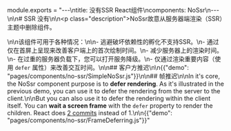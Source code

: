 module.exports = "---\ntitle: 没有SSR React组件\ncomponents: NoSsr\n---\n\n# SSR 没有\n\n<p class=\"description\">NoSsr故意从服务器端渲染（SSR）主题中删除组件。</p>\n\n该组件可用于各种情况：\n\n- 逃避破坏依赖性的孵化不支持SSR。\n- 通过仅在首屏上呈现来改善客户端上的首次绘制时间。\n- 减少服务器上的渲染时间。\n- 在过重的服务器负载下，您可以打开服务降级。\n- 仅通过渲染重要内容（使用 `defer` 属性）来改善交互时间。\n\n## 客户方推迟\n\n{{\"demo\": \"pages/components/no-ssr/SimpleNoSsr.js\"}}\n\n## 帧推迟\n\nIn it's core, the NoSsr component purpose is to **defer rendering**. As it's illustrated in the previous demo, you can use it to defer the rendering from the server to the client.\n\nBut you can also use it to defer the rendering within the client itself. You can **wait a screen frame** with the `defer` property to render the children. React does [2 commits](https://reactjs.org/docs/strict-mode.html#detecting-unexpected-side-effects) instead of 1.\n\n{{\"demo\": \"pages/components/no-ssr/FrameDeferring.js\"}}"